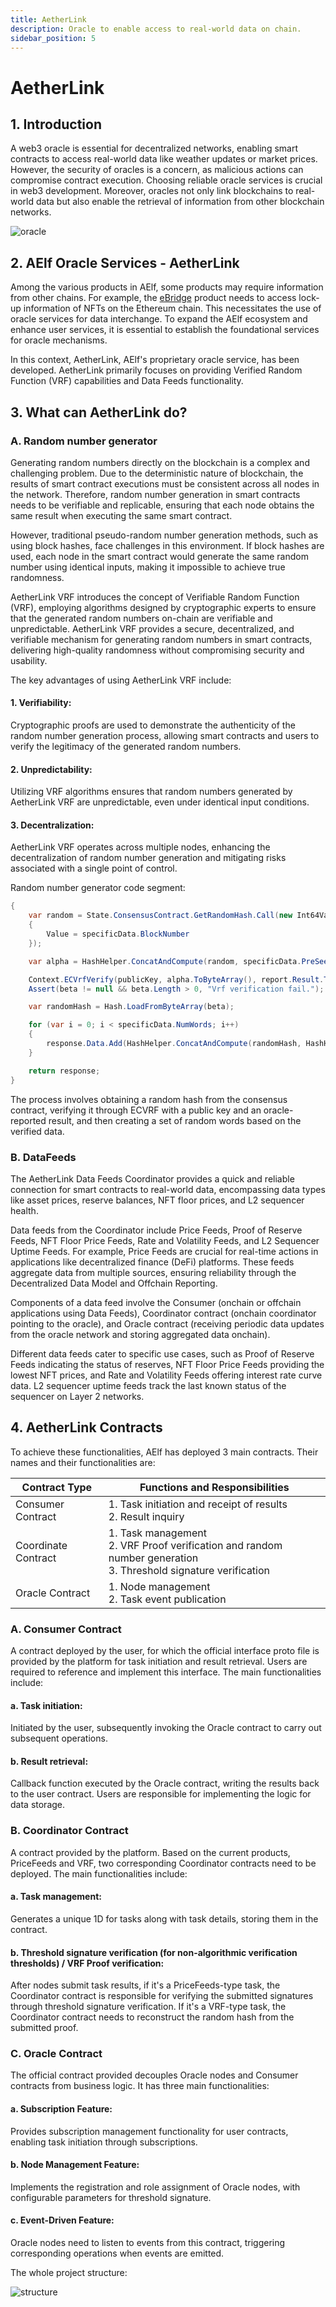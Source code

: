 ```yaml
---
title: AetherLink
description: Oracle to enable access to real-world data on chain.
sidebar_position: 5
---
```


# AetherLink

## 1. Introduction

A web3 oracle is essential for decentralized networks, enabling smart contracts to access real-world data like weather
updates or market prices. However, the security of oracles is a concern, as malicious actions can compromise contract
execution. Choosing reliable oracle services is crucial in web3 development. Moreover, oracles not only link blockchains
to real-world data but also enable the retrieval of information from other blockchain networks.

![oracle](oracle.png)

## 2. AElf Oracle Services - AetherLink

Among the various products in AElf, some products may require information from other chains. For example, the [eBridge](https://ebridge.exchange/)
product needs to access lock-up information of NFTs on the Ethereum chain. This necessitates the use of oracle services
for data interchange. To expand the AElf ecosystem and enhance user services, it is essential to establish the
foundational services for oracle mechanisms.

In this context, AetherLink, AElf's proprietary oracle service, has been developed. AetherLink primarily focuses on
providing Verified Random Function (VRF) capabilities and Data Feeds functionality.

## 3. What can AetherLink do?

### A. Random number generator

Generating random numbers directly on the blockchain is a complex and challenging problem. Due to the deterministic
nature of blockchain, the results of smart contract executions must be consistent across all nodes in the network.
Therefore, random number generation in smart contracts needs to be verifiable and replicable, ensuring that each node
obtains the same result when executing the same smart contract.

However, traditional pseudo-random number generation methods, such as using block hashes, face challenges in this
environment. If block hashes are used, each node in the smart contract would generate the same random number using
identical inputs, making it impossible to achieve true randomness.

AetherLink VRF introduces the concept of Verifiable Random Function (VRF), employing algorithms designed by
cryptographic experts to ensure that the generated random numbers on-chain are verifiable and unpredictable. AetherLink
VRF provides a secure, decentralized, and verifiable mechanism for generating random numbers in smart contracts,
delivering high-quality randomness without compromising security and usability.

The key advantages of using AetherLink VRF include:

#### 1. Verifiability:

Cryptographic proofs are used to demonstrate the authenticity of the random number generation process, allowing smart
contracts and users to verify the legitimacy of the generated random numbers.

#### 2. Unpredictability:

Utilizing VRF algorithms ensures that random numbers generated by AetherLink VRF are unpredictable, even under identical
input conditions.

#### 3. Decentralization:

AetherLink VRF operates across multiple nodes, enhancing the decentralization of random number generation and mitigating
risks associated with a single point of control.

Random number generator code segment:

```csharp
{
    var random = State.ConsensusContract.GetRandomHash.Call(new Int64Value
    {
        Value = specificData.BlockNumber
    });

    var alpha = HashHelper.ConcatAndCompute(random, specificData.PreSeed);

    Context.ECVrfVerify(publicKey, alpha.ToByteArray(), report.Result.ToByteArray(), out var beta);
    Assert(beta != null && beta.Length > 0, "Vrf verification fail.");

    var randomHash = Hash.LoadFromByteArray(beta);

    for (var i = 0; i < specificData.NumWords; i++)
    {
        response.Data.Add(HashHelper.ConcatAndCompute(randomHash, HashHelper.ComputeFrom(i)));
    }

    return response;
}
```

The process involves obtaining a random hash from the consensus contract, verifying it through ECVRF with a public key
and an oracle-reported result, and then creating a set of random words based on the verified data.

### B. DataFeeds

The AetherLink Data Feeds Coordinator provides a quick and reliable connection for smart contracts to real-world data,
encompassing data types like asset prices, reserve balances, NFT floor prices, and L2 sequencer health.

Data feeds from the Coordinator include Price Feeds, Proof of Reserve Feeds, NFT Floor Price Feeds, Rate and Volatility
Feeds, and L2 Sequencer Uptime Feeds. For example, Price Feeds are crucial for real-time actions in applications like
decentralized finance (DeFi) platforms. These feeds aggregate data from multiple sources, ensuring reliability through
the Decentralized Data Model and Offchain Reporting.

Components of a data feed involve the Consumer (onchain or offchain applications using Data Feeds), Coordinator contract
(onchain coordinator pointing to the oracle), and Oracle contract (receiving periodic data updates from the oracle
network and storing aggregated data onchain).

Different data feeds cater to specific use cases, such as Proof of Reserve Feeds indicating the status of reserves, NFT
Floor Price Feeds providing the lowest NFT prices, and Rate and Volatility Feeds offering interest rate curve data. L2
sequencer uptime feeds track the last known status of the sequencer on Layer 2 networks.

## 4. AetherLink Contracts

To achieve these functionalities, AElf has deployed 3 main contracts. Their names and their functionalities are:

| Contract Type       | Functions and Responsibilities                                                                                          |
| ------------------- | ----------------------------------------------------------------------------------------------------------------------- |
| Consumer Contract   | 1. Task initiation and receipt of results<br />2. Result inquiry                                                        |
| Coordinate Contract | 1. Task management<br />2. VRF Proof verification and random number generation<br />3. Threshold signature verification |
| Oracle Contract     | 1. Node management<br />2. Task event publication                                                                       |

### A. Consumer Contract

A contract deployed by the user, for which the official interface proto file is provided by the platform for task
initiation and result retrieval. Users are required to reference and implement this interface. The main functionalities
include:

#### a. Task initiation:

Initiated by the user, subsequently invoking the Oracle contract to carry out subsequent operations.

#### b. Result retrieval:

Callback function executed by the Oracle contract, writing the results back to the user contract. Users are responsible
for implementing the logic for data storage.

### B. Coordinator Contract

A contract provided by the platform. Based on the current products, PriceFeeds and VRF, two corresponding Coordinator
contracts need to be deployed. The main functionalities include:

#### a. Task management:

Generates a unique 1D for tasks along with task details, storing them in the contract.

#### b. Threshold signature verification (for non-algorithmic verification thresholds) / VRF Proof verification:

After nodes submit task results, if it's a PriceFeeds-type task, the Coordinator contract is responsible for verifying
the submitted signatures through threshold signature verification. If it's a VRF-type task, the Coordinator contract
needs to reconstruct the random hash from the submitted proof.

### C. Oracle Contract

The official contract provided decouples Oracle nodes and Consumer contracts from business logic. It has three main
functionalities:

#### a. Subscription Feature:

Provides subscription management functionality for user contracts, enabling task initiation through subscriptions.

#### b. Node Management Feature:

Implements the registration and role assignment of Oracle nodes, with configurable parameters for threshold signature.

#### c. Event-Driven Feature:

Oracle nodes need to listen to events from this contract, triggering corresponding operations when events are emitted.

The whole project structure:

![structure](AetherLinkStructure.png)
